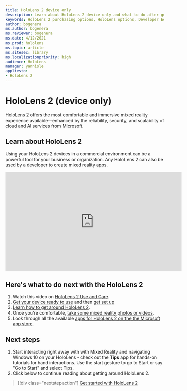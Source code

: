 ```yaml
---
title: HoloLens 2 device only
description: Learn about HoloLens 2 device only and what to do after getting one of your own.
keywords: HoloLens 2 purchasing options, HoloLens options, Developer Edition
author: bogenera
ms.author: bogenera
ms.reviewer: bogenera
ms.date: 4/12/2021
ms.prod: hololens
ms.topic: article
ms.sitesec: library
ms.localizationpriority: high
audience: HoloLens
manager: yannisle
appliesto:
- HoloLens 2
---
```


# HoloLens 2 (device only)

HoloLens 2 offers the most comfortable and immersive mixed reality experience available—enhanced by the reliability, security, and scalability of cloud and AI services from Microsoft.

## Learn about HoloLens 2
Using your HoloLens 2 devices in a commercial environment can be a powerful tool for your business or organization. Any HoloLens 2 can also be used by a developer to create mixed reality apps.

<iframe width="560" height="315" src="https://www.youtube.com/embed/XwOnHqiNAeU" frameborder="0" allow="accelerometer; autoplay; clipboard-write; encrypted-media; gyroscope; picture-in-picture" allowfullscreen></iframe>

## Here's what to do next with the HoloLens 2

1. Watch this video on [HoloLens 2 Use and Care](https://docs.microsoft.com/hololens/hololens2-maintenance##HoloLens-2-Use-and-Care).
1. [Get your device ready to use](https://docs.microsoft.com/hololens/hololens2-setup) and then [get set up](https://docs.microsoft.com/hololens/hololens2-start)
1. [Learn how to get around HoloLens 2](https://docs.microsoft.com/hololens/holographic-home).
1. Once you're comfortable, [take some mixed reality photos or videos](https://docs.microsoft.com/hololens/holographic-photos-and-videos).
1. Look through all the available [apps for HoloLens 2 on the the Microsoft app store](https://docs.microsoft.com/hololens/holographic-store-apps).

## Next steps

1. Start interacting right away with with Mixed Reality and navigating Windows 10 on your HoloLens - check out the **Tips** app for hands-on tutorials for hand interactions. Use the start gesture to go to Start or say "Go to Start" and select Tips.
1. Click below to continue reading about getting around HoloLens 2.

> [!div class="nextstepaction"]
> [Get started with HoloLens 2](hololens2-basic-usage.md)